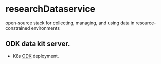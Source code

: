# researchDataservice
open-source stack for collecting, managing, and using data in resource-constrained environments


## ODK data kit server.


 - K8s [ODK](https://github.com/getodk) deployment.
 

